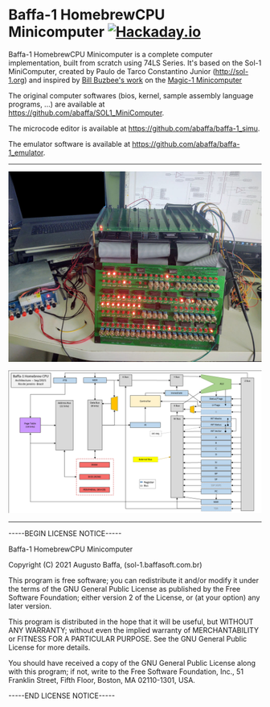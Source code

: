 # Baffa-1 HomebrewCPU Minicomputer [![Hackaday.io](https://img.shields.io/badge/Hackaday.io--blue.svg)](https://hackaday.io/project/183265-baffa-1-homebrewcpu-minicomputer)

Baffa-1 HomebrewCPU Minicomputer is a complete computer implementation, built from scratch using 74LS Series. It's based on the Sol-1 MiniComputer, created by Paulo de Tarco Constantino Junior (http://sol-1.org) and inspired by [Bill Buzbee's work](http://homebrewcpu.com) on the [Magic-1 Minicomputer](http://www.magic-1.org/)

The original computer softwares (bios, kernel, sample assembly language programs, ...) are available at https://github.com/abaffa/SOL1_MiniComputer.

The microcode editor is available at https://github.com/abaffa/baffa-1_simu.

The emulator software is available at https://github.com/abaffa/baffa-1_emulator.

---

![baffa-1_panel](_images/baffa-1_panel.jpg)

![baffa-1_architecture](_images/baffa-1_architecture.png)

---

-----BEGIN LICENSE NOTICE----- 

Baffa-1 HomebrewCPU Minicomputer

Copyright (C) 2021  Augusto Baffa, (sol-1.baffasoft.com.br)

This program is free software; you can redistribute it and/or
modify it under the terms of the GNU General Public License
as published by the Free Software Foundation; either version 2
of the License, or (at your option) any later version.

This program is distributed in the hope that it will be useful,
but WITHOUT ANY WARRANTY; without even the implied warranty of
MERCHANTABILITY or FITNESS FOR A PARTICULAR PURPOSE.  See the
GNU General Public License for more details.

You should have received a copy of the GNU General Public License
along with this program; if not, write to the Free Software
Foundation, Inc., 51 Franklin Street, Fifth Floor, Boston, MA  02110-1301, USA.

-----END LICENSE NOTICE----- 
